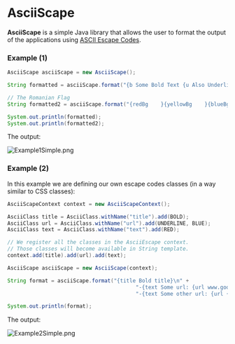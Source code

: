 # AsciiScape

**AsciiScape** is a simple Java library that allows the user to format the output of the applications using [ASCII Escape Codes](https://en.wikipedia.org/wiki/ANSI_escape_code).

### Example (1)

```java
AsciiScape asciiScape = new AsciiScape();

String formatted = asciiScape.format("{b Some Bold Text {u Also Underlined}}");

// The Romanian Flag
String formatted2 = asciiScape.format("{redBg    }{yellowBg    }{blueBg    }");

System.out.println(formatted);
System.out.println(formatted2);
```

The output:

![Example1Simple.png](https://github.com/nomemory/asciiscape/blob/master/examples/Example1Simple.png)

### Example (2)

In this example we are defining our own escape codes classes (in a way similar to CSS classes):

```java
AsciiScapeContext context = new AsciiScapeContext();

AsciiClass title = AsciiClass.withName("title").add(BOLD);
AsciiClass url = AsciiClass.withName("url").add(UNDERLINE, BLUE);
AsciiClass text = AsciiClass.withName("text").add(RED);

// We register all the classes in the AsciiEscape context.
// Those classes will become available in String template.
context.add(title).add(url).add(text);

AsciiScape asciiScape = new AsciiScape(context);

String format = asciiScape.format("{title Bold title}\n" +
                                         "-{text Some url: {url www.google.com}};\n" +
                                         "-{text Some other url: {url {redBg www.redbackground.com}}}");

System.out.println(format);
```
The output:

![Example2Simple.png](https://github.com/nomemory/asciiscape/blob/master/examples/Example2Simple.png)

